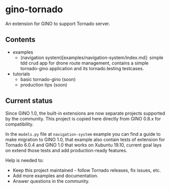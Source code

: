 # gino-tornado

An extension for GINO to support Tornado server.

## Contents

- examples
  - (navigation system)[examples/navigation-system/index.md]: simple tdd crud app for drone route management, contains a simple tornado-gino application and its tornado.testing testcases.
- tutorials
  - basic tornado-gino (soon)
  - production tips (soon)

## Current status

Since GINO 1.0, the built-in extensions are now separate projects supported by
the community. This project is copied here directly from GINO 0.8.x for
compatibility. 

In the `models.py` file at `navigation-system` example you can find a guide to 
make migration to GINO 1.0, that example also contain tests of extension for
Tornado 6.0.4 and GINO 1.0 that works on Xubuntu 19.10, current goal lays on
extend those tests and add production-ready features.

Help is needed to:

* Keep this project maintained - follow Tornado releases, fix issues, etc.
* Add more examples and documentation.
* Answer questions in the community.
